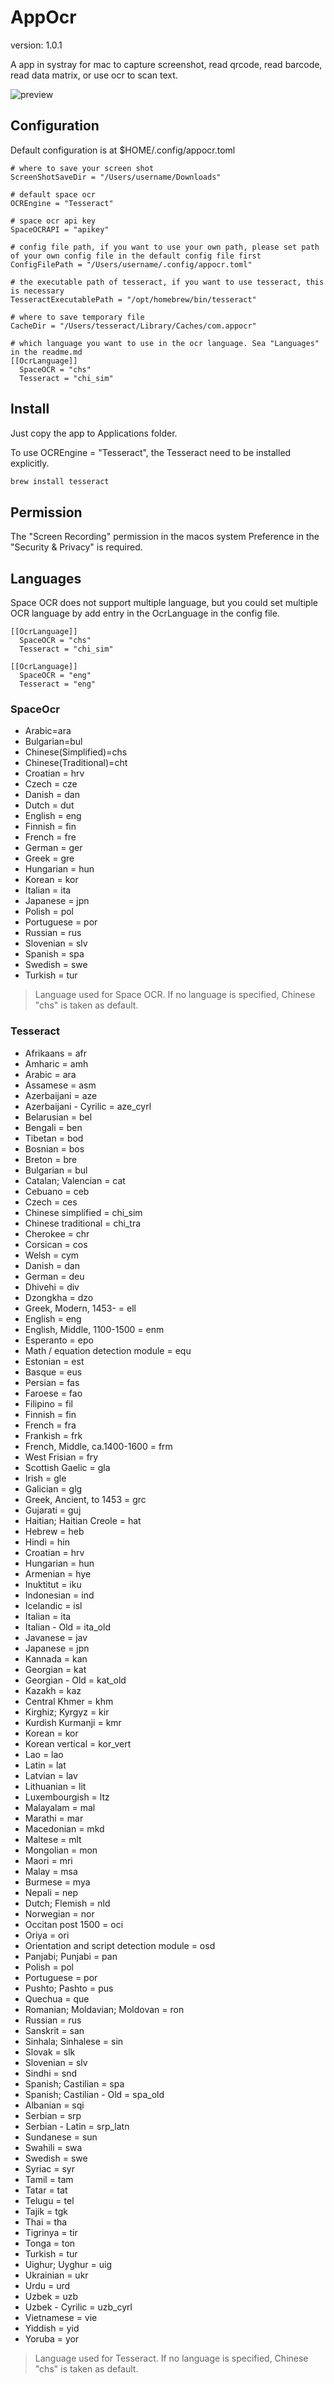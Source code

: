 # AppOcr

version: 1.0.1

A app in systray for mac to capture screenshot, read qrcode, read barcode, read data matrix, or use ocr to scan text. 

![preview](./img/Screenshot%202023-03-13%20at%2013.26.23.png)

## Configuration

Default configuration is at $HOME/.config/appocr.toml

```
# where to save your screen shot
ScreenShotSaveDir = "/Users/username/Downloads"

# default space ocr  
OCREngine = "Tesseract"

# space ocr api key
SpaceOCRAPI = "apikey"

# config file path, if you want to use your own path, please set path of your own config file in the default config file first
ConfigFilePath = "/Users/username/.config/appocr.toml"

# the executable path of tesseract, if you want to use tesseract, this is necessary
TesseractExecutablePath = "/opt/homebrew/bin/tesseract"

# where to save temporary file
CacheDir = "/Users/tesseract/Library/Caches/com.appocr"

# which language you want to use in the ocr language. Sea "Languages" in the readme.md
[[OcrLanguage]]                   
  SpaceOCR = "chs"
  Tesseract = "chi_sim"
```

## Install

Just copy the app to Applications folder.

To use OCREngine = "Tesseract", the Tesseract need to be installed explicitly.

```bash
brew install tesseract
```

## Permission

The "Screen Recording" permission in the macos system Preference in the "Security & Privacy" is required.

## Languages

Space OCR does not support multiple language, but you could set multiple OCR language by add entry in the OcrLanguage in the config file. 

```
[[OcrLanguage]]
  SpaceOCR = "chs"
  Tesseract = "chi_sim"

[[OcrLanguage]]
  SpaceOCR = "eng"
  Tesseract = "eng"
```

### SpaceOcr

- Arabic=ara
- Bulgarian=bul
- Chinese(Simplified)=chs
- Chinese(Traditional)=cht
- Croatian = hrv
- Czech = cze
- Danish = dan
- Dutch = dut
- English = eng
- Finnish = fin
- French = fre
- German = ger
- Greek = gre
- Hungarian = hun
- Korean = kor
- Italian = ita
- Japanese = jpn
- Polish = pol
- Portuguese = por
- Russian = rus
- Slovenian = slv
- Spanish = spa
- Swedish = swe
- Turkish = tur

> Language used for Space OCR. If no language is specified, Chinese "chs" is taken as default.

### Tesseract

- Afrikaans = afr
- Amharic = amh
- Arabic = ara
- Assamese = asm
- Azerbaijani = aze
- Azerbaijani - Cyrilic = aze_cyrl
- Belarusian = bel
- Bengali = ben
- Tibetan = bod
- Bosnian = bos
- Breton = bre
- Bulgarian = bul
- Catalan; Valencian = cat
- Cebuano = ceb
- Czech = ces
- Chinese simplified = chi_sim
- Chinese traditional = chi_tra
- Cherokee = chr
- Corsican = cos
- Welsh = cym
- Danish = dan
- German = deu
- Dhivehi = div
- Dzongkha = dzo
- Greek, Modern, 1453- = ell
- English = eng
- English, Middle, 1100-1500 = enm
- Esperanto = epo
- Math / equation detection module = equ
- Estonian = est
- Basque = eus
- Persian = fas
- Faroese = fao
- Filipino = fil
- Finnish = fin
- French = fra
- Frankish = frk
- French, Middle, ca.1400-1600 = frm
- West Frisian = fry
- Scottish Gaelic = gla
- Irish = gle
- Galician = glg
- Greek, Ancient, to 1453 = grc
- Gujarati = guj
- Haitian; Haitian Creole = hat
- Hebrew = heb
- Hindi = hin
- Croatian = hrv
- Hungarian = hun
- Armenian = hye
- Inuktitut = iku
- Indonesian = ind
- Icelandic = isl
- Italian = ita
- Italian - Old = ita_old
- Javanese = jav
- Japanese = jpn
- Kannada = kan
- Georgian = kat
- Georgian - Old = kat_old
- Kazakh = kaz
- Central Khmer = khm
- Kirghiz; Kyrgyz = kir
- Kurdish Kurmanji = kmr
- Korean = kor
- Korean vertical = kor_vert
- Lao = lao
- Latin = lat
- Latvian = lav
- Lithuanian = lit
- Luxembourgish = ltz
- Malayalam = mal
- Marathi = mar
- Macedonian = mkd
- Maltese = mlt
- Mongolian = mon
- Maori = mri
- Malay = msa
- Burmese = mya
- Nepali = nep
- Dutch; Flemish = nld
- Norwegian = nor
- Occitan post 1500 = oci
- Oriya = ori
- Orientation and script detection module = osd
- Panjabi; Punjabi = pan
- Polish = pol
- Portuguese = por
- Pushto; Pashto = pus
- Quechua = que
- Romanian; Moldavian; Moldovan = ron
- Russian = rus
- Sanskrit = san
- Sinhala; Sinhalese = sin
- Slovak = slk
- Slovenian = slv
- Sindhi = snd
- Spanish; Castilian = spa
- Spanish; Castilian - Old = spa_old
- Albanian = sqi
- Serbian = srp
- Serbian - Latin = srp_latn
- Sundanese = sun
- Swahili = swa
- Swedish = swe
- Syriac = syr
- Tamil = tam
- Tatar = tat
- Telugu = tel
- Tajik = tgk
- Thai = tha
- Tigrinya = tir
- Tonga = ton
- Turkish = tur
- Uighur; Uyghur = uig
- Ukrainian = ukr
- Urdu = urd
- Uzbek = uzb
- Uzbek - Cyrilic = uzb_cyrl
- Vietnamese = vie
- Yiddish = yid
- Yoruba = yor

> Language used for Tesseract. If no language is specified, Chinese "chs" is taken as default.